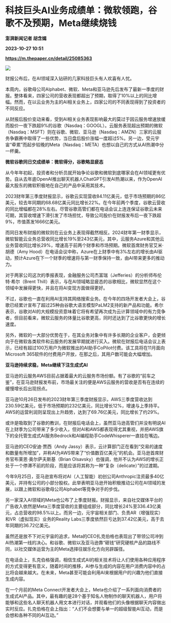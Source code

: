 # 科技巨头AI业务成绩单：微软领跑，谷歌不及预期，Meta继续烧钱
**澎湃新闻记者 胡含嫣**

**2023-10-27 10:51**

**https://m.thepaper.cn/detail/25085363**

![](https://imagecloud.thepaper.cn/thepaper/image/275/893/863.jpg)

财报公布后，在AI领域深入钻研的几家科技巨头有人欢喜有人忧。

本周内，谷歌母公司Alphabet、微软、Meta和亚马逊先后发布了最新一季度的财报。整体看来，四家公司的营收表现都超出了预期，取得了10%以上的同比增幅。然而，在以云业务为主的AI相关业务上，四家公司的不同表现得到了投资者的不同反应。

从财报后股价变动来看，受到AI相关业务表现影响最大的莫过于因云服务增速放缓而股价一夜下跌超9%的谷歌（Nasdaq：GOOGL）。云服务表现超出预期的微软（Nasdaq：MSFT）则在谷歌、微软、亚马逊（Nasdaq：AMZN）三家的云服务争霸赛中取得了一些优势，当日盘后股价涨幅一度超过5%。另一边，受元宇宙“牵累”而起步较晚的Meta（Nasdaq：META）也想以自己的方式从AI热潮中分一杯羹。

**微软谷歌同日交成绩单：微软得分，谷歌略显疲态**

从今年年初起，投资者和分析员就开始争论谷歌和微软到底哪家会在AI领域更有优势。自从去年底OpenAI推出聊天机器人ChatGPT引发AI热潮以来，作为OpenAI最大股东的微软积极地在自己的产品中采用其技术。

2023财年第三季度财报显示，谷歌云实现营收84.11亿美元，低于市场预期的86亿美元，较去年同期的68.68亿美元同比增长22%。在今年前两个季度，谷歌云营收的同比增幅都在28%左右。尽管谷歌高管们都在电话会议上连连保证谷歌云未来可期，其营收增速下滑引发了市场担忧，导致公司股价在财报发布后一夜下跌超9%，市值蒸发1666亿美元。

而同日发布财报的微软则在云业务上表现得截然相反。2024财年第一财季显示，微软智能云业务总营收同比增长19%至243亿美元，其中，云服务Azure和其他云业务营收同比增长29%，增速高于前两个财季和市场预期。微软首席财务官艾米·胡德（Amy Hood）在电话会议中称，Azure在上财季中有3%左右的增长由AI驱动，预计Azure在下一个财季的增速将与第一财季保持一致，由AI带来更多的推动力。

对于两家公司这次的季报表现，金融服务公司杰富瑞（Jefferies）的分析师布伦特·希尔（Brent Thill）表示，与在AI领域略显疲态的谷歌相比，微软显然在这个领域中发展得更快，并且在将AI变现方面做得更好。

不过，谷歌也一直在利用AI支持其网络搜索业务。在今年的四场开发者大会上，谷歌已经累计宣布了超过25种由谷歌大语言模型PaLM2支持的新产品和功能。希尔表示，谷歌对AI的大规模投资意味着它将有希望再次成为云计算领域中的有力竞争者，但目前看来，微软云服务的体量比谷歌更高，同时还达到了比谷歌更快的增长速度。

另外，微软的一大部分优势在于，在其业务对象中有许多长期的企业客户，会更倾向于在微软各类软件和云服务的发展早期就进行买入。微软在财报后电话会议上表示，已经有超过100万用户为微软推出的AI助手CoPilot付费。该工具将在11月面向Microsoft 365软件的付费用户开放，在那之后，其用户数可能会大幅增加。

**亚马逊持续求稳，Meta继续下注生成式AI**

亚马逊的云服务AWS目前占据着最大的云服务市场份额。有了谷歌的“前车之鉴”，在亚马逊财报发布前，市场最关注的便是AWS云服务的营收是否有在连续的缓慢增长后出现拐点。

亚马逊10月26日发布的2023财年第三季度财报显示，AWS三季度营收达到230.59亿美元，低于市场预期的232亿美元，同比增长12%，增速与上季持平。AWS的运营利润则呈现出上升趋势，达到了69.76亿美元，同比增长了约29%。

或许是吸取到了谷歌的教训，在财报后电话会上，虽然亚马逊高管们并没有明说AI在上财季为公司带来了多少收入，但对AI和AWS都表现得尤其重视，并把AWS旗下的全托管生成式AI服务Bedrock和AI编程助手CodeWhisperer一直挂在嘴边。

亚马逊的CEO安迪·贾西（Andy Jassy）表示，云计算部门正在看到“交易的速度和数量有所增加”，并称AI为AWS带来了“价值数百亿美元”的机会。亚马逊首席财务官布莱恩·奥尔萨夫斯基（Brian Olsavsky）也强调，他并不认为AWS的增长正处于一个停滞不前的阶段，而是应该将其称为一种“复杂（delicate）”的过渡期。

今年9月25日，亚马逊宣布将对AI（人工智能）初创公司Anthropic注资最多40亿美元，并持有公司的小部分股权。此举表明亚马逊开始积极推动公司在AI领域的发展，以跟上微软和谷歌母公司Alphabet等竞争对手的步伐。

另一家深入AI领域的Meta也公布了上季度财报。财报显示，来自社交媒体平台的广告收入依然是Meta三季度营收的主要组成部分，同比增长24%至336.43亿美元，占总营收的98.5%以上。而另一边，元宇宙相关部门、负责AR（增强现实）和VR（虚拟现实）业务的Reality Labs三季度依然巨亏达到37.42亿美元，高于去年同期的36.72亿美元。

虽然还是放不下对元宇宙的追求，Meta的CEO扎克伯格也表现出了带领公司冲到AI热潮第一线的决心。和谷歌、微软以及亚马逊靠“砸钱”研究硬核产品的路线不同，以社交媒体运营为主的Meta选择往娱乐化方向另辟蹊径。

在电话会上，扎克伯格强调，相信生成式AI的相关技术将让人们使用各种应用程序的方式变得更有意义，随着时间的推移，AI参与生成的内容在用户消费内容中的占比将会越来越大。在未来，Meta甚至可能会利用AI来根据用户的兴趣为他们直接生成内容。

在一个月前的Meta Connect开发者大会上，Meta也介绍了一系列面向消费者的生成式AI产品。其中，最有趣的是28个基于知名人物制作的聊天机器人，用户将能够和这些名人聊天机器人用文本进行对话，并观看他们的头像根据聊天内容做出实时反应。扎克伯格在会上指出：“人们不会想要与单一的超级智能AI互动，而是会想和各种不同的AI互动。”